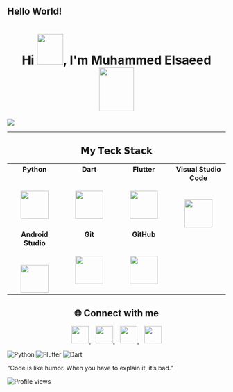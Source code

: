 ## Hello World!
<h1 align="center">Hi <img src="https://i.pinimg.com/originals/28/02/00/28020003d4a493c78d8202ba6c35f179.gif" width="60px" height="70px">, I'm Muhammed Elsaeed
<img src = "https://octodex.github.com/images/spidertocat.png" width ="80px" height="100px"> </h1>
<img src = "https://i.pinimg.com/originals/f5/36/01/f53601133f236d1cb167ac19f05a3d60.gif" hight ="100px" widht= "100px">

---------
<center>   <h2> 𝗠𝘆 𝗧𝗲𝗰𝗸 𝗦𝘁𝗮𝗰𝗸 </h2> </center>

<table>
  <tbody>
    <tr valign="top">
      <td width="25%" align="center">
        <span><b>Python</b></span><br><br><br>
        <img height="64px" src="https://cdn.svgporn.com/logos/python.svg">
      </td>
      <td width="25%" align="center">
        <span><b>Dart</b></span><br><br><br>
        <img height="64px" src="https://cdn.svgporn.com/logos/dart.svg">
      </td>
      <td width="25%" align="center">
        <span><b>Flutter</b></span><br><br><br>
        <img height="64px" src="https://cdn.svgporn.com/logos/flutter.svg">
      </td>
      <td width="25%" align="center">
        <span><b>Visual Studio Code</b></span><br><br><br>
        <img height="64px" src="https://cdn.svgporn.com/logos/visual-studio-code.svg">
      </td>
    </tr>
    <tr valign="top">
      <td width="25%" align="center">
        <span><b>Android Studio</b></span><br><br><br>
        <img height="64px" src="https://cdn.svgporn.com/logos/android-icon.svg">
      </td>
      <td width="25%" align="center">
        <span><b>Git</b></span><br><br><br>
        <img height="64px" src="https://cdn.svgporn.com/logos/git-icon.svg">
      </td>
      <td width="25%" align="center">
        <span><b>GitHub</b></span><br><br><br>
        <img height="64px" src="https://cdn.svgporn.com/logos/github-icon.svg">
      </td>
    </tr>
  </tbody>
</table>


<h2 align="center">🌐 Connect with me</h2>
<p align="center">
  <a href="https://github.com/mohammed-elsaeede" target="_blank">
    <img src="https://cdn.svgporn.com/logos/github-icon.svg" height="40px">
  </a>&nbsp;&nbsp;
  <a href="https://discordapp.com/users/495470943141888000" target="_blank">
    <img src="https://cdn.svgporn.com/logos/discord-icon.svg" height="40px">
  </a>&nbsp;&nbsp;
  <a href="mailto:mohammedelsaeed222@gmail.com" target="_blank">
    <img src="https://cdn.svgporn.com/logos/google-gmail.svg" height="40px">
  </a>&nbsp;&nbsp;
  <a href="https://instagram.com/muhameed.py" target="_blank">
    <img src="https://cdn.svgporn.com/logos/instagram-icon.svg" height="40px">
  </a>
</p>

![Python](https://img.shields.io/badge/Python-3776AB?style=for-the-badge&logo=python&logoColor=white)
![Flutter](https://img.shields.io/badge/Flutter-02569B?style=for-the-badge&logo=flutter&logoColor=white)
![Dart](https://img.shields.io/badge/Dart-0175C2?style=for-the-badge&logo=dart&logoColor=white)

"Code is like humor. When you have to explain it, it’s bad."

![Profile views](https://komarev.com/ghpvc/?username=mohammed-elsaeede&color=blue)

